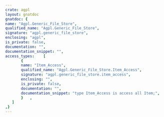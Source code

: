 ```yaml
---
crate: agpl
layout: gnatdoc
gnatdoc: {
name: "Agpl.Generic_File_Store",
qualified_name: "Agpl.Generic_File_Store",
signature: "agpl.generic_file_store",
enclosing: "agpl",
is_private: false,
documentation: "",
documentation_snippet: "",
access_types:    [
       {
       name: "Item_Access",
       qualified_name: "Agpl.Generic_File_Store.Item_Access",
       signature: "agpl.generic_file_store.item_access",
       enclosing: "",
       is_private: false,
       documentation: "",
       documentation_snippet: "type Item_Access is access all Item;",
       }   ,
   ]
,}
---
```

